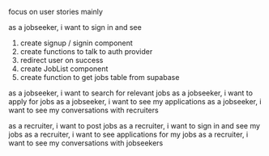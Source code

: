 focus on user stories mainly

as a jobseeker, i want to sign in and see

1. create signup / signin component
2. create functions to talk to auth provider
3. redirect user on success
4. create JobList component
5. create function to get jobs table from supabase

as a jobseeker, i want to search for relevant jobs
as a jobseeker, i want to apply for jobs
as a jobseeker, i want to see my applications
as a jobseeker, i want to see my conversations with recruiters

as a recruiter, i want to post jobs
as a recruiter, i want to sign in and see my jobs
as a recruiter, i want to see applications for my jobs
as a recruiter, i want to see my conversations with jobseekers
